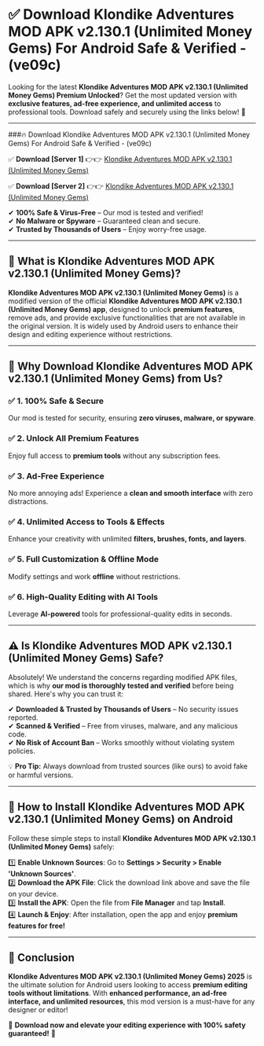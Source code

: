 
# ✅ Download Klondike Adventures MOD APK v2.130.1 (Unlimited Money Gems) For Android Safe & Verified -  (ve09c) 

Looking for the latest **Klondike Adventures MOD APK v2.130.1 (Unlimited Money Gems) Premium Unlocked**? Get the most updated version with **exclusive features, ad-free experience, and unlimited access** to professional tools. Download safely and securely using the links below! 🚀  

---

###🔥 Download Klondike Adventures MOD APK v2.130.1 (Unlimited Money Gems) For Android Safe & Verified -  (ve09c)  

✅ **Download [Server 1]** 👉👉 [Klondike Adventures MOD APK v2.130.1 (Unlimited Money Gems) ](https://apkcomod.com?title=Klondike_Adventures_MOD_APK_v2.130.1_(Unlimited_Money_Gems))  

✅ **Download [Server 2]** 👉👉 [Klondike Adventures MOD APK v2.130.1 (Unlimited Money Gems) ](https://apkcomod.com?title=Klondike_Adventures_MOD_APK_v2.130.1_(Unlimited_Money_Gems))  

✔ **100% Safe & Virus-Free** – Our mod is tested and verified!  
✔ **No Malware or Spyware** – Guaranteed clean and secure.  
✔ **Trusted by Thousands of Users** – Enjoy worry-free usage.  

---

## 📌 What is Klondike Adventures MOD APK v2.130.1 (Unlimited Money Gems)?  

**Klondike Adventures MOD APK v2.130.1 (Unlimited Money Gems)** is a modified version of the official **Klondike Adventures MOD APK v2.130.1 (Unlimited Money Gems) app**, designed to unlock **premium features**, remove ads, and provide exclusive functionalities that are not available in the original version. It is widely used by Android users to enhance their design and editing experience without restrictions.  

---

## 🌟 Why Download Klondike Adventures MOD APK v2.130.1 (Unlimited Money Gems) from Us?  

### ✅ 1. 100% Safe & Secure  
Our mod is tested for security, ensuring **zero viruses, malware, or spyware**.  

### ✅ 2. Unlock All Premium Features  
Enjoy full access to **premium tools** without any subscription fees.  

### ✅ 3. Ad-Free Experience  
No more annoying ads! Experience a **clean and smooth interface** with zero distractions.  

### ✅ 4. Unlimited Access to Tools & Effects  
Enhance your creativity with unlimited **filters, brushes, fonts, and layers**.  

### ✅ 5. Full Customization & Offline Mode  
Modify settings and work **offline** without restrictions.  

### ✅ 6. High-Quality Editing with AI Tools  
Leverage **AI-powered** tools for professional-quality edits in seconds.  

---

## ⚠️ Is Klondike Adventures MOD APK v2.130.1 (Unlimited Money Gems) Safe?  

Absolutely! We understand the concerns regarding modified APK files, which is why **our mod is thoroughly tested and verified** before being shared. Here's why you can trust it:  

✔ **Downloaded & Trusted by Thousands of Users** – No security issues reported.  
✔ **Scanned & Verified** – Free from viruses, malware, and any malicious code.  
✔ **No Risk of Account Ban** – Works smoothly without violating system policies.  

💡 **Pro Tip:** Always download from trusted sources (like ours) to avoid fake or harmful versions.  

---

## 📲 How to Install Klondike Adventures MOD APK v2.130.1 (Unlimited Money Gems) on Android  

Follow these simple steps to install **Klondike Adventures MOD APK v2.130.1 (Unlimited Money Gems)** safely:  

1️⃣ **Enable Unknown Sources**: Go to **Settings > Security > Enable 'Unknown Sources'**.  
2️⃣ **Download the APK File**: Click the download link above and save the file on your device.  
3️⃣ **Install the APK**: Open the file from **File Manager** and tap **Install**.  
4️⃣ **Launch & Enjoy**: After installation, open the app and enjoy **premium features for free!**  

---

## 🚀 Conclusion  

**Klondike Adventures MOD APK v2.130.1 (Unlimited Money Gems) 2025** is the ultimate solution for Android users looking to access **premium editing tools without limitations**. With **enhanced performance, an ad-free interface, and unlimited resources**, this mod version is a must-have for any designer or editor!  

🔻 **Download now and elevate your editing experience with 100% safety guaranteed!** 🔻  
